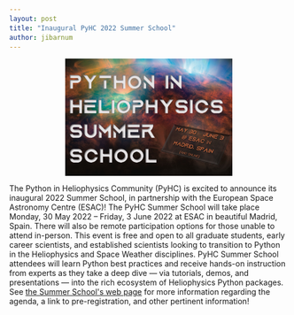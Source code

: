 ```yaml
---
layout: post
title: "Inaugural PyHC 2022 Summer School"
author: jibarnum
---
```


<img src="/../img/page_images/summer-school.jpg" alt="Summer School 30 May 2022 – Friday, 3 June 2022" style="display: block; margin-left: auto; margin-right: auto; width: 60%">

The Python in Heliophysics Community (PyHC) is excited to announce its inaugural 2022 Summer School, in partnership with the European Space Astronomy Centre (ESAC)! The PyHC Summer School will take place Monday, 30 May 2022 – Friday, 3 June 2022 at ESAC in beautiful Madrid, Spain. There will also be remote participation options for those unable to attend in-person. This event is free and open to all graduate students, early career scientists, and established scientists looking to transition to Python in the Heliophysics and Space Weather disciplines. PyHC Summer School attendees will learn Python best practices and receive hands-on instruction from experts as they take a deep dive — via tutorials, demos, and presentations — into the rich ecosystem of Heliophysics Python packages. See [the Summer School's web page](https://heliopython.org/summer-school) for more information regarding the agenda, a link to pre-registration, and other pertinent information!


